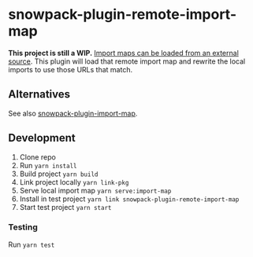 # snowpack-plugin-remote-import-map

**This project is still a WIP.** [Import maps can be loaded from an external source](https://github.com/WICG/import-maps#installation). This plugin will load that remote import map and rewrite the local imports to use those URLs that match.

## Alternatives

See also [snowpack-plugin-import-map](https://github.com/zhoukekestar/snowpack-plugin-import-map).

## Development

1. Clone repo
1. Run `yarn install`
1. Build project `yarn build`
1. Link project locally `yarn link-pkg`
1. Serve local import map `yarn serve:import-map`
1. Install in test project `yarn link snowpack-plugin-remote-import-map`
1. Start test project `yarn start`

### Testing

Run `yarn test`
